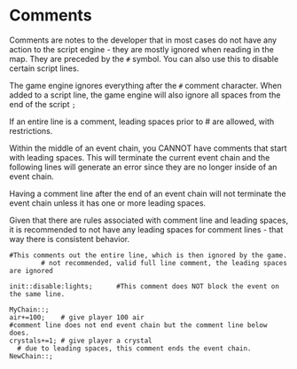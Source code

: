 # Comments
Comments are notes to the developer that in most cases do not have any action to the script engine - they are mostly ignored when reading in the map. They are preceded by the `#` symbol. You can also use this to disable certain script lines.

The game engine ignores everything after the `#` comment character.  When added to a script line, the game engine will also ignore all spaces from the end of the script `;`

If an entire line is a comment, leading spaces prior to # are allowed, with restrictions.

Within the middle of an event chain, you CANNOT have comments that start with leading spaces. This will terminate the current event chain and the following lines will generate an error since they are no longer inside of an event chain.

Having a comment line after the end of an event chain will not terminate the event chain unless it has one or more leading spaces.

Given that there are rules associated with comment line and leading spaces, it is recommended to not have any leading spaces for comment lines - that way there is consistent behavior.

```mms
#This comments out the entire line, which is then ignored by the game.
        # not recommended, valid full line comment, the leading spaces are ignored
 
init::disable:lights;      #This comment does NOT block the event on the same line.

MyChain::;
air+=100;    # give player 100 air
#comment line does not end event chain but the comment line below does.
crystals+=1; # give player a crystal
  # due to leading spaces, this comment ends the event chain.
NewChain::;

```